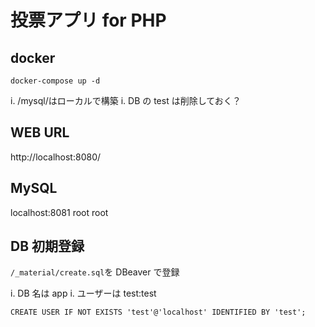 # 投票アプリ for PHP

## docker

```
docker-compose up -d
```

i. /mysql/はローカルで構築
i. DB の test は削除しておく？

## WEB URL

http://localhost:8080/

## MySQL

localhost:8081
root
root

## DB 初期登録

`/_material/create.sql`を DBeaver で登録

i. DB 名は app
i. ユーザーは test:test

```
CREATE USER IF NOT EXISTS 'test'@'localhost' IDENTIFIED BY 'test';
```
